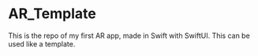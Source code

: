 # AR_Template
This is the repo of my first AR app, made in Swift with SwiftUI. This can be used like a template.
